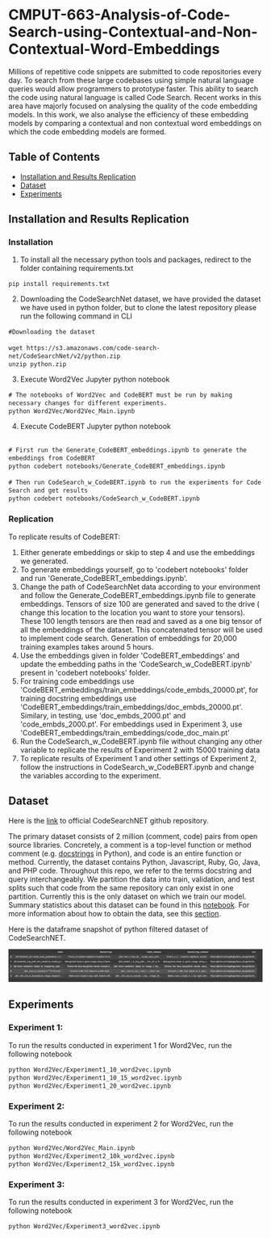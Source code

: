 # CMPUT-663-Analysis-of-Code-Search-using-Contextual-and-Non-Contextual-Word-Embeddings

Millions of repetitive code snippets are submitted to code repositories every day. To search from these large codebases using simple natural language queries would allow programmers to prototype faster. This ability to search the code using natural language is called Code Search. Recent works in this area have majorly focused on analysing the quality of the code embedding models. In this work, we also analyse the efficiency  of these embedding models by comparing a contextual and non contextual word embeddings on which the code embedding models are formed. 

## Table of Contents
* [Installation and Results Replication](#Installation)
* [Dataset](#Dataset)
* [Experiments](#Experiments)


## Installation and Results Replication

### Installation
1. To install all the necessary python tools and packages, redirect to the folder containing requirements.txt
```
pip install requirements.txt
```
2. Downloading the CodeSearchNet dataset, we have provided the dataset we have used in python folder, but to clone the latest repository please run the following command in CLI
```
#Downloading the dataset

wget https://s3.amazonaws.com/code-search-net/CodeSearchNet/v2/python.zip
unzip python.zip

```
3. Execute Word2Vec Jupyter python notebook
```
# The notebooks of Word2Vec and CodeBERT must be run by making necessary changes for different experiments.
python Word2Vec/Word2Vec_Main.ipynb
```
4. Execute CodeBERT Jupyter python notebook
```

# First run the Generate_CodeBERT_embeddings.ipynb to generate the embeddings from CodeBERT
python codebert notebooks/Generate_CodeBERT_embeddings.ipynb 

# Then run CodeSearch_w_CodeBERT.ipynb to run the experiments for Code Search and get results 
python codebert notebooks/CodeSearch_w_CodeBERT.ipynb
```

### Replication
To replicate results of CodeBERT:
1) Either generate embeddings or skip to step 4 and use the embeddings we generated.
2) To generate embeddings yourself, go to 'codebert notebooks' folder and run 'Generate_CodeBERT_embeddings.ipynb'.
3) Change the path of CodeSearchNet data according to your environment and follow the Generate_CodeBERT_embeddings.ipynb file to generate embeddings. Tensors of size 100 are generated and saved to the drive ( change this location to the location you want to store your tensors). These 100 length tensors are then read and saved as a one big tensor of all the embeddings of the dataset. This concatenated tensor will be used to implement code search. Generation of embeddings for 20,000 training examples takes around 5 hours.
4) Use the embeddings given in folder 'CodeBERT_embeddings' and update the embedding paths in the 'CodeSearch_w_CodeBERT.ipynb' present in 'codebert notebooks' folder.
5) For training code embeddings use 'CodeBERT_embeddings/train_embeddings/code_embds_20000.pt', for training docstring embeddings use 'CodeBERT_embeddings/train_embeddings/doc_embds_20000.pt'. Similary, in testing, use 'doc_embds_2000.pt' and 'code_embds_2000.pt'. For embeddings used in Experiment 3, use 'CodeBERT_embeddings/train_embeddings/code_doc_main.pt'
6) Run the CodeSearch_w_CodeBERT.ipynb file without changing any other variable to replicate the results of Experiment 2 with 15000 training data
7) To replicate results of Experiment 1 and other settings of Experiment 2, follow the instructions in CodeSearch_w_CodeBERT.ipynb and change the variables according to the experiment.
## Dataset
Here is the [link](https://github.com/github/CodeSearchNet) to official CodeSearchNET github repository.

The primary dataset consists of 2 million (comment, code) pairs from open source libraries. Concretely, a comment is a top-level function or method comment (e.g. [docstrings](https://en.wikipedia.org/wiki/Docstring) in Python), and code is an entire function or method. Currently, the dataset contains Python, Javascript, Ruby, Go, Java, and PHP code. Throughout this repo, we refer to the terms docstring and query interchangeably. We partition the data into train, validation, and test splits such that code from the same repository can only exist in one partition. Currently this is the only dataset on which we train our model. Summary statistics about this dataset can be found in this [notebook](https://github.com/github/CodeSearchNet/blob/master/notebooks/ExploreData.ipynb).
For more information about how to obtain the data, see this [section](https://github.com/github/CodeSearchNet#data-details).

Here is the dataframe snapshot of python filtered dataset of CodeSearchNET.

![alt Dataframe Snapshot](https://github.com/brij1823/CMPUT-663-Analysis-of-Code-Search-using-Contextual-and-Non-Contextual-Word-Embeddings/blob/main/images/codesearchnet.png)


## Experiments

### Experiment 1:
To run the results conducted in experiment 1 for Word2Vec, run the following notebook
```
python Word2Vec/Experiment1_10_word2vec.ipynb
python Word2Vec/Experiment1_10_15_word2vec.ipynb
python Word2Vec/Experiment1_20_word2vec.ipynb
```

### Experiment 2:
To run the results conducted in experiment 2 for Word2Vec, run the following notebook
```
python Word2Vec/Word2Vec_Main.ipynb
python Word2Vec/Experiment2_10k_word2vec.ipynb
python Word2Vec/Experiment2_15k_word2vec.ipynb
```

### Experiment 3:
To run the results conducted in experiment 3 for Word2Vec, run the following notebook
```
python Word2Vec/Experiment3_word2vec.ipynb
```




